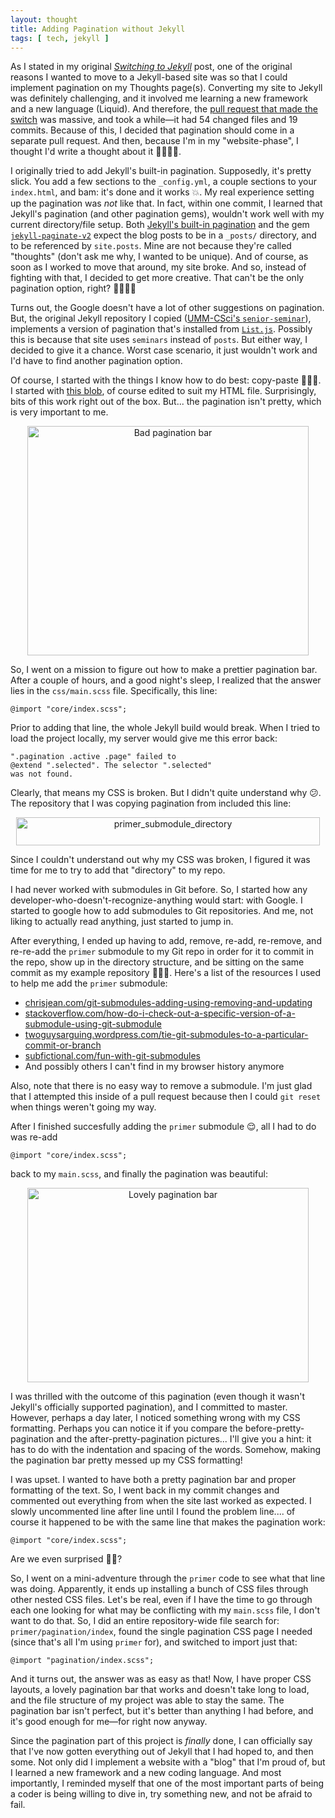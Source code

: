 ```yaml
---
layout: thought
title: Adding Pagination without Jekyll
tags: [ tech, jekyll ]
---
```


As I stated in my original _[Switching to Jekyll](/thoughts/2019-09-09-switching-to-jekyll)_ post, one of the original reasons I wanted to move to a Jekyll-based site was so that I could implement pagination on my Thoughts page(s). Converting my site to Jekyll was definitely challenging, and it involved me learning a new framework and a new language (Liquid). And therefore, the <a href="https://github.com/emma-sax4/emma-sax4.github.io/pull/6" target="_blank">pull request that made the switch</a> was massive, and took a while—it had 54 changed files and 19 commits. Because of this, I decided that pagination should come in a separate pull request. And then, because I'm in my "website-phase", I thought I'd write a thought about it 🤷🏻‍♀️😂.

I originally tried to add Jekyll's built-in pagination. Supposedly, it's pretty slick. You add a few sections to the `_config.yml`, a couple sections to your `index.html`, and bam: it's done and it works 💥. My real experience setting up the pagination was _not_ like that. In fact, within one commit, I learned that Jekyll's pagination (and other pagination gems), wouldn't work well with my current directory/file setup. Both <a href="https://jekyllrb.com/docs/pagination/" target="_blank">Jekyll's built-in pagination</a> and the gem <a href="https://github.com/sverrirs/jekyll-paginate-v2" target="_blank">`jekyll-paginate-v2`</a> expect the blog posts to be in a `_posts/` directory, and to be referenced by `site.posts`. Mine are not because they're called "thoughts" (don't ask me why, I wanted to be unique). And of course, as soon as I worked to move that around, my site broke. And so, instead of fighting with that, I decided to get more creative. That can't be the only pagination option, right? 🥴😬🙏🏼

Turns out, the Google doesn't have a lot of other suggestions on pagination. But, the original Jekyll repository I copied (<a href="https://github.com/UMM-CSci/senior-seminar" target="_blank">UMM-CSci's `senior-seminar`</a>), implements a version of pagination that's installed from <a href="https://listjs.com/docs/pagination/" target="_blank">`List.js`</a>. Possibly this is because that site uses `seminars` instead of `posts`. But either way, I decided to give it a chance. Worst case scenario, it just wouldn't work and I'd have to find another pagination option.

Of course, I started with the things I know how to do best: copy-paste 💁🏻‍♀️. I started with <a href="https://github.com/UMM-CSci/senior-seminar/blob/master/seminars.html#L63-L80" target="_blank">this blob</a>, of course edited to suit my HTML file. Surprisingly, bits of this work right out of the box. But... the pagination isn't pretty, which is very important to me.

<div align="center">
  <a data-flickr-embed="true"  href="https://www.flickr.com/photos/184539266@N08/48741690227/in/album-72157710863695862/" title="bad_pagination_bar"><img src="https://live.staticflickr.com/65535/48741690227_e27cb82884.jpg" width="450" height="367" alt="Bad pagination bar"></a><script async src="//embedr.flickr.com/assets/client-code.js" charset="utf-8"></script>
</div>

So, I went on a mission to figure out how to make a prettier pagination bar. After a couple of hours, and a good night's sleep, I realized that the answer lies in the `css/main.scss` file. Specifically, this line:
```
@import "core/index.scss";
```

Prior to adding that line, the whole Jekyll build would break. When I tried to load the project locally, my server would give me this error back:
```
".pagination .active .page" failed to
@extend ".selected". The selector ".selected"
was not found.
```
Clearly, that means my CSS is broken. But I didn't quite understand why 😕. The repository that I was copying pagination from included this line:

<div align="center">
  <a data-flickr-embed="true"  href="https://www.flickr.com/photos/184539266@N08/48741503991/in/album-72157710863695862/" title="primer_submodule_directory"><img src="https://live.staticflickr.com/65535/48741503991_c9f4ec3ce4_o.png" width="486" height="45" alt="primer_submodule_directory"></a><script async src="//embedr.flickr.com/assets/client-code.js" charset="utf-8"></script>
</div>

Since I couldn't understand out why my CSS was broken, I figured it was time for me to try to add that "directory" to my repo.

I had never worked with submodules in Git before. So, I started how any developer-who-doesn't-recognize-anything would start: with Google. I started to google how to add submodules to Git repositories. And me, not liking to actually read anything, just started to jump in.

After everything, I ended up having to add, remove, re-add, re-remove, and re-re-add the `primer` submodule to my Git repo in order for it to commit in the repo, show up in the directory structure, and be sitting on the same commit as my example repository 🤦🏻‍♀️. Here's a list of the resources I used to help me add the `primer` submodule:
* <a href="https://chrisjean.com/git-submodules-adding-using-removing-and-updating/" target="_blank">chrisjean.com/git-submodules-adding-using-removing-and-updating</a>
* <a href="https://stackoverflow.com/questions/10914022/how-do-i-check-out-a-specific-version-of-a-submodule-using-git-submodule" target="_blank">stackoverflow.com/how-do-i-check-out-a-specific-version-of-a-submodule-using-git-submodule</a>
* <a href="https://twoguysarguing.wordpress.com/2010/11/14/tie-git-submodules-to-a-particular-commit-or-branch/" target="_blank">twoguysarguing.wordpress.com/tie-git-submodules-to-a-particular-commit-or-branch</a>
* <a href="https://subfictional.com/fun-with-git-submodules/" target="_blank">subfictional.com/fun-with-git-submodules</a>
* And possibly others I can't find in my browser history anymore

Also, note that there is no easy way to remove a submodule. I'm just glad that I attempted this inside of a pull request because then I could `git reset` when things weren't going my way.

After I finished succesfully adding the `primer` submodule 😌, all I had to do was re-add
```
@import "core/index.scss";
```
back to my `main.scss`, and finally the pagination was beautiful:

<div align="center">
  <a data-flickr-embed="true"  href="https://www.flickr.com/photos/184539266@N08/48741504061/in/album-72157710863695862/" title="lovely_pagination_bar"><img src="https://live.staticflickr.com/65535/48741504061_7ebbd630fa.jpg" width="450" height="311" alt="Lovely pagination bar"></a><script async src="//embedr.flickr.com/assets/client-code.js" charset="utf-8"></script>
</div>

I was thrilled with the outcome of this pagination (even though it wasn't Jekyll's officially supported pagination), and I committed to master. However, perhaps a day later, I noticed something wrong with my CSS formatting. Perhaps you can notice it if you compare the before-pretty-pagination and the after-pretty-pagination pictures... I'll give you a hint: it has to do with the indentation and spacing of the words. Somehow, making the pagination bar pretty messed up my CSS formatting!

I was upset. I wanted to have both a pretty pagination bar and proper formatting of the text. So, I went back in my commit changes and commented out everything from when the site last worked as expected. I slowly uncommented line after line until I found the problem line.... of course it happened to be with the same line that makes the pagination work:
```
@import "core/index.scss";
```
Are we even surprised 😤🙄?

So, I went on a mini-adventure through the `primer` code to see what that line was doing. Apparently, it ends up installing a bunch of CSS files through other nested CSS files. Let's be real, even if I have the time to go through each one looking for what may be conflicting with my `main.scss` file, I don't want to do that. So, I did an entire repository-wide file search for: `primer/pagination/index`, found the single pagination CSS page I needed (since that's all I'm using `primer` for), and switched to import just that:
```
@import "pagination/index.scss";
```

And it turns out, the answer was as easy as that! Now, I have proper CSS layouts, a lovely pagination bar that works and doesn't take long to load, and the file structure of my project was able to stay the same. The pagination bar isn't perfect, but it's better than anything I had before, and it's good enough for me—for right now anyway.

Since the pagination part of this project is _finally_ done, I can officially say that I've now gotten everything out of Jekyll that I had hoped to, and then some. Not only did I implement a website with a "blog" that I'm proud of, but I learned a new framework and a new coding language. And most importantly, I reminded myself that one of the most important parts of being a coder is being willing to dive in, try something new, and not be afraid to fail.
